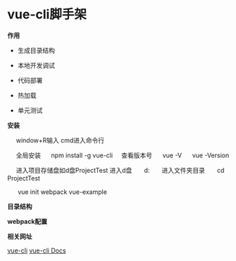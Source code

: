 vue-cli脚手架
=======

**作用**

* 生成目录结构

* 本地开发调试

* 代码部署

* 热加载

* 单元测试

**安装**
      
      window+R输入 cmd进入命令行
      
      全局安装
      npm install -g vue-cli
     
     查看版本号
      vue -V
      vue -Version
      
      进入项目存储盘如d盘ProjectTest
       进入d盘
         d:
       进入文件夹目录
       cd ProjectTest

       vue init webpack vue-example

**目录结构**


**webpack配置**



**相关网址**

[vue-cli](https://github.com/vuejs/vue-cli/)
[vue-cli Docs](https://github.com/vuejs/vue-docs-zh-cn/blob/master/vue-cli/README.md#%E4%BB%8B%E7%BB%8D)
